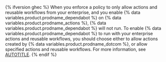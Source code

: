 {% ifversion ghec %}
When you enforce a policy to only allow actions and reusable workflows from your enterprise, and you enable {% data variables.product.prodname_dependabot %} on {% data variables.product.prodname_actions %}, {% data variables.product.prodname_dependabot %} will not run. To enable {% data variables.product.prodname_dependabot %} to run with your enterprise actions and reusable workflows, you should choose either to allow actions created by {% data variables.product.prodname_dotcom %}, or allow specified actions and reusable workflows. For more information, see [AUTOTITLE](/admin/policies/enforcing-policies-for-your-enterprise/enforcing-policies-for-github-actions-in-your-enterprise#allowing-select-actions-and-reusable-workflows-to-run).
{% endif %}
